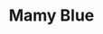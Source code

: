 ---
title: "Mamy Blue"
url: /ciudad-autonoma-de-buenos-aires/mamy-blue-avenida-rivadavia/
shop: ropa
---